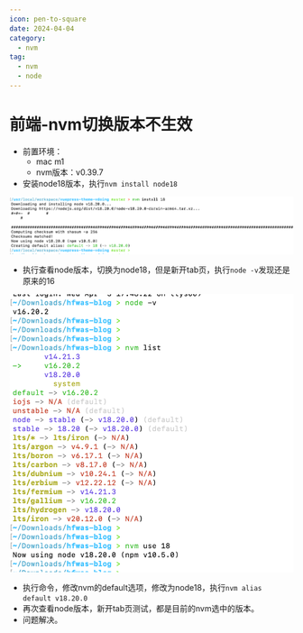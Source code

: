 ```yaml
---
icon: pen-to-square
date: 2024-04-04
category:
  - nvm
tag:
  - nvm
  - node
---
```


# 前端-nvm切换版本不生效

- 前置环境：
  - mac m1
  - nvm版本：v0.39.7
- 安装node18版本，执行`nvm install node18`

![image-20240404134747633](images/image-20240404134747633.png)

- 执行查看node版本，切换为node18，但是新开tab页，执行`node -v`发现还是原来的16

![image-20240404134859337](images/image-20240404134859337.png)

- 执行命令，修改nvm的default选项，修改为node18，执行`nvm alias default v18.20.0 `
- 再次查看node版本，新开tab页测试，都是目前的nvm选中的版本。
- 问题解决。
